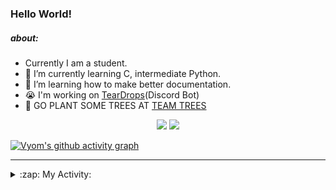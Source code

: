 ### Hello World!

##### about:
- Currently I am a student.
- 🌱 I’m currently learning C, intermediate Python.
- 🌱 I’m learning how to make better documentation.
- 😭 I'm working on [TearDrops](https://github.com/Vyvy-vi/TearDrops)(Discord Bot)
- 🌱 GO PLANT SOME TREES AT [TEAM TREES](https://teamtrees.org/)

<p align="center">
  <a href="https://twitter.com/Vyvy_viM"><img target="_blank" src="https://img.shields.io/badge/twitter%20@Vyvy_viM-0D95E8?style=for-the-badge&logo=twitter&logoColor=white"/></a> 
  <a href="https://vyvy-vi.github.io/portfolio"><img target="_blank" src="https://img.shields.io/badge/-I%27m_craving_for_open_source-green?style=for-the-badge&logo=github&logoColor=black"/></a> 
</p>

[![Vyom's github activity graph](https://activity-graph.herokuapp.com/graph?username=Vyvy-vi)](https://github.com/ashutosh00710/github-readme-activity-graph)

---
<details>
  <summary>:zap: My Activity:</summary>
  
<!--START_SECTION:waka-->
**I'm a Night 🦉** 

```text
🌞 Morning    6 commits      █████░░░░░░░░░░░░░░░░░░░░   21.43% 
🌆 Daytime    5 commits      ████░░░░░░░░░░░░░░░░░░░░░   17.86% 
🌃 Evening    2 commits      █░░░░░░░░░░░░░░░░░░░░░░░░   7.14% 
🌙 Night      15 commits     █████████████░░░░░░░░░░░░   53.57%

```
📅 **I'm Most Productive on Sunday** 

```text
Monday       4 commits      ███░░░░░░░░░░░░░░░░░░░░░░   14.29% 
Tuesday      3 commits      ██░░░░░░░░░░░░░░░░░░░░░░░   10.71% 
Wednesday    1 commits      █░░░░░░░░░░░░░░░░░░░░░░░░   3.57% 
Thursday     3 commits      ██░░░░░░░░░░░░░░░░░░░░░░░   10.71% 
Friday       1 commits      █░░░░░░░░░░░░░░░░░░░░░░░░   3.57% 
Saturday     5 commits      ████░░░░░░░░░░░░░░░░░░░░░   17.86% 
Sunday       11 commits     █████████░░░░░░░░░░░░░░░░   39.29%

```


📊 **This Week I Spent My Time On** 

```text
🔥 Editors: 
Vim                      5 hrs 24 mins       █████████████████████████   99.85% 
VS Code                  0 secs              ░░░░░░░░░░░░░░░░░░░░░░░░░   0.15%

🐱‍💻 Projects: 
Discord-Invite-watcher   1 hr 56 mins        █████████░░░░░░░░░░░░░░░░   35.69% 
Unknown Project          1 hr 9 mins         █████░░░░░░░░░░░░░░░░░░░░   21.46% 
TEC-Discord-Automation   54 mins             ████░░░░░░░░░░░░░░░░░░░░░   16.89% 
connect_two_apis         29 mins             ██░░░░░░░░░░░░░░░░░░░░░░░   9.03% 
TearDrops                16 mins             █░░░░░░░░░░░░░░░░░░░░░░░░   5.0%

```


<!--END_SECTION:waka-->
</details>
